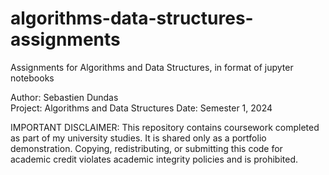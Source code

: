 # algorithms-data-structures-assignments
Assignments for Algorithms and Data Structures, in format of jupyter notebooks

Author: Sebastien Dundas  
Project: Algorithms and Data Structures
Date: Semester 1, 2024  

IMPORTANT DISCLAIMER: This repository contains coursework completed as part of my university studies.
It is shared only as a portfolio demonstration.
Copying, redistributing, or submitting this code for academic credit violates academic integrity policies and is prohibited.
